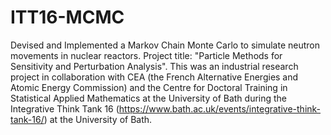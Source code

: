 # ITT16-MCMC
Devised and Implemented a Markov Chain Monte Carlo to simulate neutron movements in nuclear reactors.
Project title: "Particle Methods for Sensitivity and Perturbation Analysis". This was an industrial research project in collaboration with CEA (the French Alternative Energies and Atomic Energy Commission) and the Centre for Doctoral Training in Statistical Applied Mathematics at the University of Bath during the Integrative Think Tank 16 (https://www.bath.ac.uk/events/integrative-think-tank-16/) at the University of Bath.
